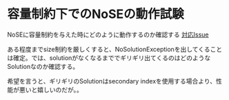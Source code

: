 # 容量制約下でのNoSEの動作試験

NoSEに容量制約を与えた時にどのように動作するのか確認する
[対応Issue](https://github.com/Y-Wakuta/NoSE_Index/issues/20)

ある程度までsize制約を厳しくすると、NoSolutionExceptionを出してくることは確定。では、solutionがなくなるまででギリギリ出てくるのはどのようなSolutionなのか確認する。

希望を言うと、ギリギリのSolutionはsecondary indexを使用する場合より、性能が悪いと嬉しいのだが。。


